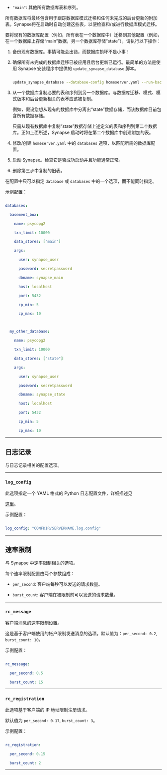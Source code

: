 * `"main"`: 其他所有数据库表和序列。

所有数据库将最终包含用于跟踪数据库模式迁移和任何未完成的后台更新的附加表。Synapse将在启动时自动创建这些表，以便检查和/或进行数据库模式迁移。

要将现有的数据库配置（例如，所有表在一个数据库中）迁移到其他配置（例如，在一个数据库上存储“main”数据，另一个数据库存储“state”），请执行以下操作：

1. 备份现有数据库。事情可能会出错，而数据库损坏不是小事！
2. 确保所有未完成的数据库迁移已被应用且后台更新已运行。最简单的方法是使用 Synapse 安装程序中提供的 `update_synapse_database` 脚本。

   ```sh
   update_synapse_database --database-config homeserver.yaml --run-background-updates
   ```

3. 从一个数据库复制必要的表和序列到另一个数据库。与数据库迁移、模式、模式版本和后台更新相关的表**不**应该被复制。

   例如，假设您想从现有的数据库中分离出“state”数据存储，而该数据库目前包含所有数据存储。

   只需从现有数据库中复制“state”数据存储上述定义的表和序列到第二个数据库。正如上面所述，Synapse 启动时将在第二个数据库中创建附加的表。

4. 修改/创建 `homeserver.yaml` 中的 `databases` 选项，以匹配所需的数据库配置。
5. 启动 Synapse。检查它是否成功启动并且功能通常正常。
6. 删除第三步中复制的旧表。

在配置中只可以指定 `database` 或 `databases` 中的一个选项，而不能同时指定。

示例配置：

```yaml
databases:
  basement_box:
    name: psycopg2
    txn_limit: 10000
    data_stores: ["main"]
    args:
      user: synapse_user
      password: secretpassword
      dbname: synapse_main
      host: localhost
      port: 5432
      cp_min: 5
      cp_max: 10

  my_other_database:
    name: psycopg2
    txn_limit: 10000
    data_stores: ["state"]
    args:
      user: synapse_user
      password: secretpassword
      dbname: synapse_state
      host: localhost
      port: 5432
      cp_min: 5
      cp_max: 10
```
---
## 日志记录
与日志记录相关的配置选项。

---
### `log_config`

此选项指定一个 YAML 格式的 Python 日志配置文件，详细描述见
[这里](https://docs.python.org/3/library/logging.config.html#configuration-dictionary-schema)。

示例配置：
```yaml
log_config: "CONFDIR/SERVERNAME.log.config"
```
---
## 速率限制
与 Synapse 中速率限制相关的选项。

每个速率限制配置由两个参数组成：
   - `per_second`: 客户端每秒可以发送的请求数量。
   - `burst_count`: 客户端在被限制前可以发送的请求数量。
---
### `rc_message`


客户端消息的速率限制设置。

这是基于客户端使用的帐户限制发送消息的选项。默认值为：`per_second: 0.2`, `burst_count: 10`。

示例配置：
```yaml
rc_message:
  per_second: 0.5
  burst_count: 15
```
---
### `rc_registration`

此选项基于客户端的 IP 地址限制注册请求。
默认值为 `per_second: 0.17`, `burst_count: 3`。

示例配置：
```yaml
rc_registration:
  per_second: 0.15
  burst_count: 2
```
---